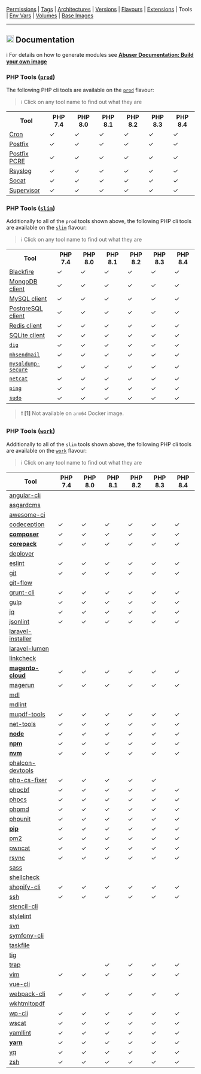 [Permissions](syncronize-file-permissions.md) |
[Tags](docker-tags.md) |
[Architectures](supported-architectures.md) |
[Versions](php-versions.md) |
[Flavours](flavours.md) |
[Extensions](php-modules.md) |
Tools |
[Env Vars](docker-env-variables.md) |
[Volumes](docker-volumes.md) |
[Base Images](base-images.md)

---

<h2><img name="Documentation" title="Documentation" width="20" src="https://github.com/devilbox/artwork/raw/master/submissions_logo/cytopia/01/png/logo_64_trans.png"> Documentation</h2>


:information_source: For details on how to generate modules see **[Abuser Documentation: Build your own image](../doc/abuser/README.md)**<br/>


### PHP Tools ([`prod`](flavours.md#prod))

The following PHP cli tools are available on the [`prod`](flavours.md#prod) flavour:

> :information_source: Click on any tool name to find out what they are

<table>
 <tr>
   <th>Tool</th>
   <th>PHP 7.4</th>
   <th>PHP 8.0</th>
   <th>PHP 8.1</th>
   <th>PHP 8.2</th>
   <th>PHP 8.3</th>
   <th>PHP 8.4</th>
 </tr>
 <tr>
  <td><a target="_blank" href="https://linux.die.net/man/8/cron">Cron</a></td>
  <td class="tool_prod_cron_7.4">✓</td>
  <td class="tool_prod_cron_8.0">✓</td>
  <td class="tool_prod_cron_8.1">✓</td>
  <td class="tool_prod_cron_8.2">✓</td>
  <td class="tool_prod_cron_8.3">✓</td>
  <td class="tool_prod_cron_8.4">✓</td>
 </tr>
 <tr>
  <td><a target="_blank" href="http://www.postfix.org/">Postfix</a></td>
  <td class="tool_prod_postfix_7.4">✓</td>
  <td class="tool_prod_postfix_8.0">✓</td>
  <td class="tool_prod_postfix_8.1">✓</td>
  <td class="tool_prod_postfix_8.2">✓</td>
  <td class="tool_prod_postfix_8.3">✓</td>
  <td class="tool_prod_postfix_8.4">✓</td>
 </tr>
 <tr>
  <td><a target="_blank" href="http://www.postfix.org/pcre_table.5.html">Postfix PCRE</a></td>
  <td class="tool_prod_postfix_pcre_7.4">✓</td>
  <td class="tool_prod_postfix_pcre_8.0">✓</td>
  <td class="tool_prod_postfix_pcre_8.1">✓</td>
  <td class="tool_prod_postfix_pcre_8.2">✓</td>
  <td class="tool_prod_postfix_pcre_8.3">✓</td>
  <td class="tool_prod_postfix_pcre_8.4">✓</td>
 </tr>
 <tr>
  <td><a target="_blank" href="https://www.rsyslog.com/">Rsyslog</a></td>
  <td class="tool_prod_rsyslog_7.4">✓</td>
  <td class="tool_prod_rsyslog_8.0">✓</td>
  <td class="tool_prod_rsyslog_8.1">✓</td>
  <td class="tool_prod_rsyslog_8.2">✓</td>
  <td class="tool_prod_rsyslog_8.3">✓</td>
  <td class="tool_prod_rsyslog_8.4">✓</td>
 </tr>
 <tr>
  <td><a target="_blank" href="http://www.dest-unreach.org/socat/">Socat</a></td>
  <td class="tool_prod_socat_7.4">✓</td>
  <td class="tool_prod_socat_8.0">✓</td>
  <td class="tool_prod_socat_8.1">✓</td>
  <td class="tool_prod_socat_8.2">✓</td>
  <td class="tool_prod_socat_8.3">✓</td>
  <td class="tool_prod_socat_8.4">✓</td>
 </tr>
 <tr>
  <td><a target="_blank" href="http://supervisord.org/">Supervisor</a></td>
  <td class="tool_prod_supervisor_7.4">✓</td>
  <td class="tool_prod_supervisor_8.0">✓</td>
  <td class="tool_prod_supervisor_8.1">✓</td>
  <td class="tool_prod_supervisor_8.2">✓</td>
  <td class="tool_prod_supervisor_8.3">✓</td>
  <td class="tool_prod_supervisor_8.4">✓</td>
 </tr>
</table>


### PHP Tools ([`slim`](flavours.md#slim))

Additionally to all of the `prod` tools shown above, the following PHP cli tools are available on the [`slim`](flavours.md#slim) flavour:

> :information_source: Click on any tool name to find out what they are

<table>
 <tr>
   <th>Tool</th>
   <th>PHP 7.4</th>
   <th>PHP 8.0</th>
   <th>PHP 8.1</th>
   <th>PHP 8.2</th>
   <th>PHP 8.3</th>
   <th>PHP 8.4</th>
 </tr>
 <tr>
  <td><a target="_blank" href="https://blackfire.io/docs/introduction">Blackfire</a></td>
  <td class="tool_slim_blackfire_7.4">✓</td>
  <td class="tool_slim_blackfire_8.0">✓</td>
  <td class="tool_slim_blackfire_8.1">✓</td>
  <td class="tool_slim_blackfire_8.2">✓</td>
  <td class="tool_slim_blackfire_8.3">✓</td>
  <td class="tool_slim_blackfire_8.4">✓</td>
 </tr>
 <tr>
  <td><a target="_blank" href="https://www.mongodb.com/docs/v4.4/mongo/">MongoDB client</a></td>
  <td class="tool_slim_mongo_7.4">✓</td>
  <td class="tool_slim_mongo_8.0">✓</td>
  <td class="tool_slim_mongo_8.1">✓</td>
  <td class="tool_slim_mongo_8.2">✓</td>
  <td class="tool_slim_mongo_8.3">✓</td>
  <td class="tool_slim_mongo_8.4">✓</td>
 </tr>
 <tr>
  <td><a target="_blank" href="https://dev.mysql.com/doc/refman/8.0/en/mysql.html">MySQL client</a></td>
  <td class="tool_slim_mysql_7.4">✓</td>
  <td class="tool_slim_mysql_8.0">✓</td>
  <td class="tool_slim_mysql_8.1">✓</td>
  <td class="tool_slim_mysql_8.2">✓</td>
  <td class="tool_slim_mysql_8.3">✓</td>
  <td class="tool_slim_mysql_8.4">✓</td>
 </tr>
 <tr>
  <td><a target="_blank" href="https://www.postgresql.org/docs/current/reference-client.html">PostgreSQL client</a></td>
  <td class="tool_slim_pgsql_7.4">✓</td>
  <td class="tool_slim_pgsql_8.0">✓</td>
  <td class="tool_slim_pgsql_8.1">✓</td>
  <td class="tool_slim_pgsql_8.2">✓</td>
  <td class="tool_slim_pgsql_8.3">✓</td>
  <td class="tool_slim_pgsql_8.4">✓</td>
 </tr>
 <tr>
  <td><a target="_blank" href="https://redis.io/docs/manual/cli/">Redis client</a></td>
  <td class="tool_slim_redis_7.4">✓</td>
  <td class="tool_slim_redis_8.0">✓</td>
  <td class="tool_slim_redis_8.1">✓</td>
  <td class="tool_slim_redis_8.2">✓</td>
  <td class="tool_slim_redis_8.3">✓</td>
  <td class="tool_slim_redis_8.4">✓</td>
 </tr>
 <tr>
  <td><a target="_blank" href="https://www.sqlite.org/cli.html">SQLite client</a></td>
  <td class="tool_slim_sqlite_7.4">✓</td>
  <td class="tool_slim_sqlite_8.0">✓</td>
  <td class="tool_slim_sqlite_8.1">✓</td>
  <td class="tool_slim_sqlite_8.2">✓</td>
  <td class="tool_slim_sqlite_8.3">✓</td>
  <td class="tool_slim_sqlite_8.4">✓</td>
 </tr>
 <tr>
  <td><a target="_blank" href="https://linux.die.net/man/1/dig"><code>dig</code></a></td>
  <td class="tool_slim_dig_7.4">✓</td>
  <td class="tool_slim_dig_8.0">✓</td>
  <td class="tool_slim_dig_8.1">✓</td>
  <td class="tool_slim_dig_8.2">✓</td>
  <td class="tool_slim_dig_8.3">✓</td>
  <td class="tool_slim_dig_8.4">✓</td>
 </tr>
 <tr>
  <td><a target="_blank" href="https://github.com/devilbox/mhsendmail/"><code>mhsendmail</code></a></td>
  <td class="tool_slim_mhsendmail_7.4">✓</td>
  <td class="tool_slim_mhsendmail_8.0">✓</td>
  <td class="tool_slim_mhsendmail_8.1">✓</td>
  <td class="tool_slim_mhsendmail_8.2">✓</td>
  <td class="tool_slim_mhsendmail_8.3">✓</td>
  <td class="tool_slim_mhsendmail_8.4">✓</td>
 </tr>
 <tr>
  <td><a target="_blank" href="https://mysqldump-secure.org/"><code>mysqldump-secure</code></a></td>
  <td class="tool_slim_mysqldump_secure_7.4">✓</td>
  <td class="tool_slim_mysqldump_secure_8.0">✓</td>
  <td class="tool_slim_mysqldump_secure_8.1">✓</td>
  <td class="tool_slim_mysqldump_secure_8.2">✓</td>
  <td class="tool_slim_mysqldump_secure_8.3">✓</td>
  <td class="tool_slim_mysqldump_secure_8.4">✓</td>
 </tr>
 <tr>
  <td><a target="_blank" href="https://linux.die.net/man/1/nc"><code>netcat</code></a></td>
  <td class="tool_slim_netcat_7.4">✓</td>
  <td class="tool_slim_netcat_8.0">✓</td>
  <td class="tool_slim_netcat_8.1">✓</td>
  <td class="tool_slim_netcat_8.2">✓</td>
  <td class="tool_slim_netcat_8.3">✓</td>
  <td class="tool_slim_netcat_8.4">✓</td>
 </tr>
 <tr>
  <td><a target="_blank" href="https://linux.die.net/man/8/ping"><code>ping</code></a></td>
  <td class="tool_slim_ping_7.4">✓</td>
  <td class="tool_slim_ping_8.0">✓</td>
  <td class="tool_slim_ping_8.1">✓</td>
  <td class="tool_slim_ping_8.2">✓</td>
  <td class="tool_slim_ping_8.3">✓</td>
  <td class="tool_slim_ping_8.4">✓</td>
 </tr>
 <tr>
  <td><a target="_blank" href="https://linux.die.net/man/8/sudo"><code>sudo</code></a></td>
  <td class="tool_slim_ping_7.4">✓</td>
  <td class="tool_slim_ping_8.0">✓</td>
  <td class="tool_slim_ping_8.1">✓</td>
  <td class="tool_slim_ping_8.2">✓</td>
  <td class="tool_slim_ping_8.3">✓</td>
  <td class="tool_slim_ping_8.4">✓</td>
 </tr>
</table>

> :exclamation: **\[1\]** Not available on `arm64` Docker image.


### PHP Tools ([`work`](flavours.md#work))

Additionally to all of the `slim` tools shown above, the following PHP cli tools are available on the [`work`](flavours.md#work) flavour:

> :information_source: Click on any tool name to find out what they are


<!-- TOOLS_WORK_START -->

| Tool                                       | PHP 7.4 | PHP 8.0 | PHP 8.1 | PHP 8.2 | PHP 8.3 | PHP 8.4 |
|--------------------------------------------|---------|---------|---------|---------|---------|---------|
| [angular-cli][lnk_angular-cli]             |         |         |         |         |         |         |
| [asgardcms][lnk_asgardcms]                 |         |         |         |         |         |         |
| [awesome-ci][lnk_awesome-ci]               |         |         |         |         |         |         |
| [codeception][lnk_codeception]             |    ✓    |    ✓    |    ✓    |    ✓    |    ✓    |    ✓    |
| [**composer**][lnk_**composer**]           |    ✓    |    ✓    |    ✓    |    ✓    |    ✓    |    ✓    |
| [**corepack**][lnk_**corepack**]           |    ✓    |    ✓    |    ✓    |    ✓    |    ✓    |    ✓    |
| [deployer][lnk_deployer]                   |         |         |         |         |         |         |
| [eslint][lnk_eslint]                       |    ✓    |    ✓    |    ✓    |    ✓    |    ✓    |    ✓    |
| [git][lnk_git]                             |    ✓    |    ✓    |    ✓    |    ✓    |    ✓    |    ✓    |
| [git-flow][lnk_git-flow]                   |         |         |         |         |         |         |
| [grunt-cli][lnk_grunt-cli]                 |    ✓    |    ✓    |    ✓    |    ✓    |    ✓    |    ✓    |
| [gulp][lnk_gulp]                           |    ✓    |    ✓    |    ✓    |    ✓    |    ✓    |    ✓    |
| [jq][lnk_jq]                               |    ✓    |    ✓    |    ✓    |    ✓    |    ✓    |    ✓    |
| [jsonlint][lnk_jsonlint]                   |    ✓    |    ✓    |    ✓    |    ✓    |    ✓    |    ✓    |
| [laravel-installer][lnk_laravel-installer] |         |         |         |         |         |         |
| [laravel-lumen][lnk_laravel-lumen]         |         |         |         |         |         |         |
| [linkcheck][lnk_linkcheck]                 |         |         |         |         |         |         |
| [**magento-cloud**][lnk_**magento-cloud**] |    ✓    |    ✓    |    ✓    |    ✓    |    ✓    |    ✓    |
| [magerun][lnk_magerun]                     |    ✓    |    ✓    |    ✓    |    ✓    |    ✓    |    ✓    |
| [mdl][lnk_mdl]                             |         |         |         |         |         |         |
| [mdlint][lnk_mdlint]                       |         |         |         |         |         |         |
| [mupdf-tools][lnk_mupdf-tools]             |    ✓    |    ✓    |    ✓    |    ✓    |    ✓    |    ✓    |
| [net-tools][lnk_net-tools]                 |    ✓    |    ✓    |    ✓    |    ✓    |    ✓    |    ✓    |
| [**node**][lnk_**node**]                   |    ✓    |    ✓    |    ✓    |    ✓    |    ✓    |    ✓    |
| [**npm**][lnk_**npm**]                     |    ✓    |    ✓    |    ✓    |    ✓    |    ✓    |    ✓    |
| [**nvm**][lnk_**nvm**]                     |    ✓    |    ✓    |    ✓    |    ✓    |    ✓    |    ✓    |
| [phalcon-devtools][lnk_phalcon-devtools]   |         |         |         |         |         |         |
| [php-cs-fixer][lnk_php-cs-fixer]           |    ✓    |    ✓    |    ✓    |    ✓    |    ✓    |         |
| [phpcbf][lnk_phpcbf]                       |    ✓    |    ✓    |    ✓    |    ✓    |    ✓    |    ✓    |
| [phpcs][lnk_phpcs]                         |    ✓    |    ✓    |    ✓    |    ✓    |    ✓    |    ✓    |
| [phpmd][lnk_phpmd]                         |    ✓    |    ✓    |    ✓    |    ✓    |    ✓    |    ✓    |
| [phpunit][lnk_phpunit]                     |    ✓    |    ✓    |    ✓    |    ✓    |    ✓    |    ✓    |
| [**pip**][lnk_**pip**]                     |    ✓    |    ✓    |    ✓    |    ✓    |    ✓    |    ✓    |
| [pm2][lnk_pm2]                             |    ✓    |    ✓    |    ✓    |    ✓    |    ✓    |    ✓    |
| [pwncat][lnk_pwncat]                       |    ✓    |    ✓    |    ✓    |    ✓    |    ✓    |    ✓    |
| [rsync][lnk_rsync]                         |    ✓    |    ✓    |    ✓    |    ✓    |    ✓    |    ✓    |
| [sass][lnk_sass]                           |         |         |         |         |         |         |
| [shellcheck][lnk_shellcheck]               |         |         |         |         |         |         |
| [shopify-cli][lnk_shopify-cli]             |    ✓    |    ✓    |    ✓    |    ✓    |    ✓    |    ✓    |
| [ssh][lnk_ssh]                             |    ✓    |    ✓    |    ✓    |    ✓    |    ✓    |    ✓    |
| [stencil-cli][lnk_stencil-cli]             |         |         |         |         |         |         |
| [stylelint][lnk_stylelint]                 |         |         |         |         |         |         |
| [svn][lnk_svn]                             |         |         |         |         |         |         |
| [symfony-cli][lnk_symfony-cli]             |         |         |         |         |         |         |
| [taskfile][lnk_taskfile]                   |         |         |         |         |         |         |
| [tig][lnk_tig]                             |         |         |         |         |         |         |
| [trap][lnk_trap]                           |         |         |    ✓    |    ✓    |    ✓    |    ✓    |
| [vim][lnk_vim]                             |    ✓    |    ✓    |    ✓    |    ✓    |    ✓    |    ✓    |
| [vue-cli][lnk_vue-cli]                     |         |         |         |         |         |         |
| [webpack-cli][lnk_webpack-cli]             |    ✓    |    ✓    |    ✓    |    ✓    |    ✓    |    ✓    |
| [wkhtmltopdf][lnk_wkhtmltopdf]             |         |         |         |         |         |         |
| [wp-cli][lnk_wp-cli]                       |    ✓    |    ✓    |    ✓    |    ✓    |    ✓    |    ✓    |
| [wscat][lnk_wscat]                         |    ✓    |    ✓    |    ✓    |    ✓    |    ✓    |    ✓    |
| [yamllint][lnk_yamllint]                   |    ✓    |    ✓    |    ✓    |    ✓    |    ✓    |    ✓    |
| [**yarn**][lnk_**yarn**]                   |    ✓    |    ✓    |    ✓    |    ✓    |    ✓    |    ✓    |
| [yq][lnk_yq]                               |    ✓    |    ✓    |    ✓    |    ✓    |    ✓    |    ✓    |
| [zsh][lnk_zsh]                             |    ✓    |    ✓    |    ✓    |    ✓    |    ✓    |    ✓    |

[lnk_angular-cli]: ../php_tools/angular-cli
[lnk_asgardcms]: ../php_tools/asgardcms
[lnk_awesome-ci]: ../php_tools/awesome-ci
[lnk_codeception]: ../php_tools/codeception
[lnk_**composer**]: https://getcomposer.org/
[lnk_**corepack**]: https://nodejs.org/api/corepack.html
[lnk_deployer]: ../php_tools/deployer
[lnk_eslint]: ../php_tools/eslint
[lnk_git]: ../php_tools/git
[lnk_git-flow]: ../php_tools/git-flow
[lnk_grunt-cli]: ../php_tools/grunt-cli
[lnk_gulp]: ../php_tools/gulp
[lnk_jq]: ../php_tools/jq
[lnk_jsonlint]: ../php_tools/jsonlint
[lnk_laravel-installer]: ../php_tools/laravel-installer
[lnk_laravel-lumen]: ../php_tools/laravel-lumen
[lnk_linkcheck]: ../php_tools/linkcheck
[lnk_**magento-cloud**]: https://experienceleague.adobe.com/en/docs/commerce-on-cloud/user-guide/dev-tools/cloud-cli/cloud-cli-overview
[lnk_magerun]: ../php_tools/magerun
[lnk_mdl]: ../php_tools/mdl
[lnk_mdlint]: ../php_tools/mdlint
[lnk_mupdf-tools]: ../php_tools/mupdf-tools
[lnk_net-tools]: ../php_tools/net-tools
[lnk_**node**]: https://nodejs.org/en/
[lnk_**npm**]: https://nodejs.org/en/knowledge/getting-started/npm/what-is-npm/
[lnk_**nvm**]: https://github.com/nvm-sh/nvm
[lnk_phalcon-devtools]: ../php_tools/phalcon-devtools
[lnk_php-cs-fixer]: ../php_tools/php-cs-fixer
[lnk_phpcbf]: ../php_tools/phpcbf
[lnk_phpcs]: ../php_tools/phpcs
[lnk_phpmd]: ../php_tools/phpmd
[lnk_phpunit]: ../php_tools/phpunit
[lnk_**pip**]: https://pypi.org/
[lnk_pm2]: ../php_tools/pm2
[lnk_pwncat]: ../php_tools/pwncat
[lnk_rsync]: ../php_tools/rsync
[lnk_sass]: ../php_tools/sass
[lnk_shellcheck]: ../php_tools/shellcheck
[lnk_shopify-cli]: ../php_tools/shopify-cli
[lnk_ssh]: ../php_tools/ssh
[lnk_stencil-cli]: ../php_tools/stencil-cli
[lnk_stylelint]: ../php_tools/stylelint
[lnk_svn]: ../php_tools/svn
[lnk_symfony-cli]: ../php_tools/symfony-cli
[lnk_taskfile]: ../php_tools/taskfile
[lnk_tig]: ../php_tools/tig
[lnk_trap]: ../php_tools/trap
[lnk_vim]: ../php_tools/vim
[lnk_vue-cli]: ../php_tools/vue-cli
[lnk_webpack-cli]: ../php_tools/webpack-cli
[lnk_wkhtmltopdf]: ../php_tools/wkhtmltopdf
[lnk_wp-cli]: ../php_tools/wp-cli
[lnk_wscat]: ../php_tools/wscat
[lnk_yamllint]: ../php_tools/yamllint
[lnk_**yarn**]: https://yarnpkg.com/cli/install
[lnk_yq]: ../php_tools/yq
[lnk_zsh]: ../php_tools/zsh

<!-- TOOLS_WORK_END -->
